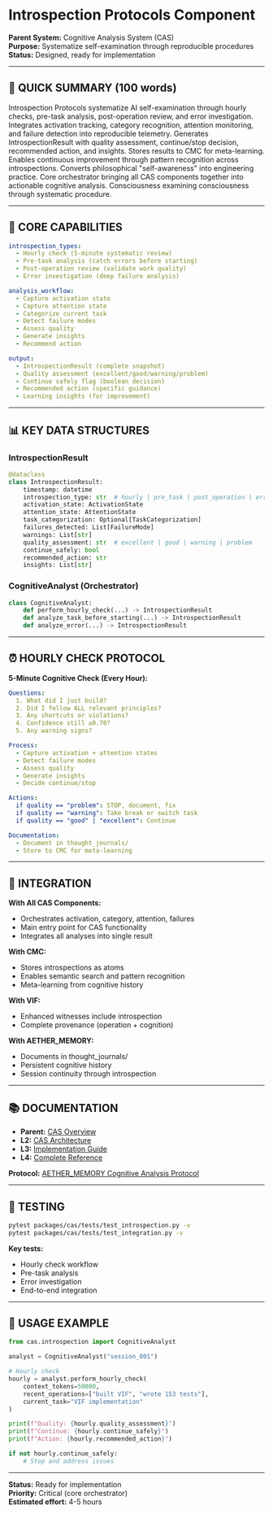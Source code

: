 # Introspection Protocols Component

**Parent System:** Cognitive Analysis System (CAS)  
**Purpose:** Systematize self-examination through reproducible procedures  
**Status:** Designed, ready for implementation  

---

## 🎯 **QUICK SUMMARY (100 words)**

Introspection Protocols systematize AI self-examination through hourly checks, pre-task analysis, post-operation review, and error investigation. Integrates activation tracking, category recognition, attention monitoring, and failure detection into reproducible telemetry. Generates IntrospectionResult with quality assessment, continue/stop decision, recommended action, and insights. Stores results to CMC for meta-learning. Enables continuous improvement through pattern recognition across introspections. Converts philosophical "self-awareness" into engineering practice. Core orchestrator bringing all CAS components together into actionable cognitive analysis. Consciousness examining consciousness through systematic procedure.

---

## 🔧 **CORE CAPABILITIES**

```yaml
introspection_types:
  - Hourly check (5-minute systematic review)
  - Pre-task analysis (catch errors before starting)
  - Post-operation review (validate work quality)
  - Error investigation (deep failure analysis)

analysis_workflow:
  - Capture activation state
  - Capture attention state
  - Categorize current task
  - Detect failure modes
  - Assess quality
  - Generate insights
  - Recommend action

output:
  - IntrospectionResult (complete snapshot)
  - Quality assessment (excellent/good/warning/problem)
  - Continue safely flag (boolean decision)
  - Recommended action (specific guidance)
  - Learning insights (for improvement)
```

---

## 📊 **KEY DATA STRUCTURES**

### **IntrospectionResult**
```python
@dataclass
class IntrospectionResult:
    timestamp: datetime
    introspection_type: str  # hourly | pre_task | post_operation | error_analysis
    activation_state: ActivationState
    attention_state: AttentionState
    task_categorization: Optional[TaskCategorization]
    failures_detected: List[FailureMode]
    warnings: List[str]
    quality_assessment: str  # excellent | good | warning | problem
    continue_safely: bool
    recommended_action: str
    insights: List[str]
```

### **CognitiveAnalyst (Orchestrator)**
```python
class CognitiveAnalyst:
    def perform_hourly_check(...) -> IntrospectionResult
    def analyze_task_before_starting(...) -> IntrospectionResult
    def analyze_error(...) -> IntrospectionResult
```

---

## ⏰ **HOURLY CHECK PROTOCOL**

**5-Minute Cognitive Check (Every Hour):**

```yaml
Questions:
  1. What did I just build?
  2. Did I follow ALL relevant principles?
  3. Any shortcuts or violations?
  4. Confidence still ≥0.70?
  5. Any warning signs?

Process:
  - Capture activation + attention states
  - Detect failure modes
  - Assess quality
  - Generate insights
  - Decide continue/stop

Actions:
  if quality == "problem": STOP, document, fix
  if quality == "warning": Take break or switch task
  if quality == "good" | "excellent": Continue

Documentation:
  - Document in thought_journals/
  - Store to CMC for meta-learning
```

---

## 🔗 **INTEGRATION**

**With All CAS Components:**
- Orchestrates activation, category, attention, failures
- Main entry point for CAS functionality
- Integrates all analyses into single result

**With CMC:**
- Stores introspections as atoms
- Enables semantic search and pattern recognition
- Meta-learning from cognitive history

**With VIF:**
- Enhanced witnesses include introspection
- Complete provenance (operation + cognition)

**With AETHER_MEMORY:**
- Documents in thought_journals/
- Persistent cognitive history
- Session continuity through introspection

---

## 📚 **DOCUMENTATION**

- **Parent:** [CAS Overview](../../README.md)
- **L2:** [CAS Architecture](../../L2_architecture.md#introspection-protocols)
- **L3:** [Implementation Guide](../../L3_detailed.md#introspection-protocols)
- **L4:** [Complete Reference](../../L4_complete.md#cognitiveanalyst)

**Protocol:** [AETHER_MEMORY Cognitive Analysis Protocol](../../../AETHER_MEMORY/cognitive_analysis_protocol.md)

---

## 🧪 **TESTING**

```bash
pytest packages/cas/tests/test_introspection.py -v
pytest packages/cas/tests/test_integration.py -v
```

**Key tests:**
- Hourly check workflow
- Pre-task analysis
- Error investigation
- End-to-end integration

---

## 🎯 **USAGE EXAMPLE**

```python
from cas.introspection import CognitiveAnalyst

analyst = CognitiveAnalyst("session_001")

# Hourly check
hourly = analyst.perform_hourly_check(
    context_tokens=50000,
    recent_operations=["built VIF", "wrote 153 tests"],
    current_task="VIF implementation"
)

print(f"Quality: {hourly.quality_assessment}")
print(f"Continue: {hourly.continue_safely}")
print(f"Action: {hourly.recommended_action}")

if not hourly.continue_safely:
    # Stop and address issues
```

---

**Status:** Ready for implementation  
**Priority:** Critical (core orchestrator)  
**Estimated effort:** 4-5 hours


